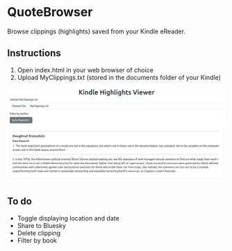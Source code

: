 # QuoteBrowser

Browse clippings (highlights) saved from your Kindle eReader.

## Instructions

1. Open index.html in your web browser of choice
2. Upload MyClippings.txt (stored in the documents folder of your Kindle)

![image](data/example.png)

## To do

- Toggle displaying location and date
- Share to Bluesky
- Delete clipping
- Filter by book
